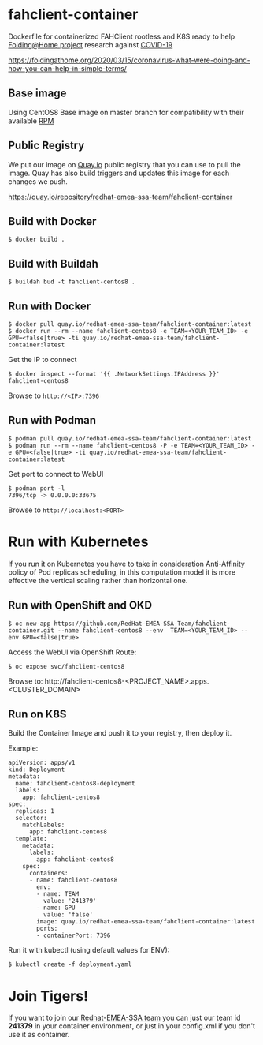 # fahclient-container
Dockerfile for containerized FAHClient rootless and K8S ready to help [Folding@Home project](https://foldingathome.org/) research against [COVID-19](https://en.wikipedia.org/wiki/Coronavirus_disease_2019)

https://foldingathome.org/2020/03/15/coronavirus-what-were-doing-and-how-you-can-help-in-simple-terms/

## Base image

Using CentOS8 Base image on master branch for compatibility with their available [RPM](https://download.foldingathome.org/releases/public/release/fahclient/centos-6.7-64bit/v7.5/)

## Public Registry

We put our image on [Quay.io](https://quay.io) public registry that you can use to pull the image. Quay has also build triggers and updates this image for each changes we push.

https://quay.io/repository/redhat-emea-ssa-team/fahclient-container


## Build with Docker

```
$ docker build .
```

## Build with Buildah

```
$ buildah bud -t fahclient-centos8 .
```

## Run with Docker

```
$ docker pull quay.io/redhat-emea-ssa-team/fahclient-container:latest
$ docker run --rm --name fahclient-centos8 -e TEAM=<YOUR_TEAM_ID> -e GPU=<false|true> -ti quay.io/redhat-emea-ssa-team/fahclient-container:latest
```
Get the IP to connect

```
$ docker inspect --format '{{ .NetworkSettings.IPAddress }}' fahclient-centos8
```

Browse to `http://<IP>:7396`

## Run with Podman

```
$ podman pull quay.io/redhat-emea-ssa-team/fahclient-container:latest
$ podman run --rm --name fahclient-centos8 -P -e TEAM=<YOUR_TEAM_ID> -e GPU=<false|true> -ti quay.io/redhat-emea-ssa-team/fahclient-container:latest
```
Get port to connect to WebUI
```
$ podman port -l
7396/tcp -> 0.0.0.0:33675
```
Browse to `http://localhost:<PORT>`

# Run with Kubernetes

If you run it on Kubernetes you have to take in consideration Anti-Affinity policy of Pod replicas scheduling, in this computation model it is more effective the vertical scaling rather than horizontal one.

## Run with OpenShift and OKD

```
$ oc new-app https://github.com/RedHat-EMEA-SSA-Team/fahclient-container.git --name fahclient-centos8 --env  TEAM=<YOUR_TEAM_ID> --env GPU=<false|true>
```
Access the WebUI via OpenShift Route:

```
$ oc expose svc/fahclient-centos8
```

Browse to: http://fahclient-centos8-<PROJECT_NAME>.apps.<CLUSTER_DOMAIN>


## Run on K8S

Build the Container Image and push it to your registry, then deploy it. 

Example:

```
apiVersion: apps/v1
kind: Deployment
metadata:
  name: fahclient-centos8-deployment
  labels:
    app: fahclient-centos8
spec:
  replicas: 1
  selector:
    matchLabels:
      app: fahclient-centos8
  template:
    metadata:
      labels:
        app: fahclient-centos8
    spec:
      containers:
      - name: fahclient-centos8
        env:
        - name: TEAM
          value: '241379'
        - name: GPU
          value: 'false'
        image: quay.io/redhat-emea-ssa-team/fahclient-container:latest
        ports:
        - containerPort: 7396
```

Run it with kubectl (using default values for ENV):
```
$ kubectl create -f deployment.yaml
```

# Join Tigers!

If you want to join our [Redhat-EMEA-SSA team](https://stats.foldingathome.org/team/241379) you can just our team id **241379** in your container environment, or just in your config.xml if you don't use it as container.


